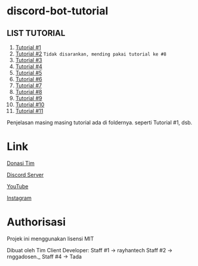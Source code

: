 # discord-bot-tutorial

## **__LIST TUTORIAL__**
1.  [Tutorial #1](https://youtu.be/cVVnDEOdldw)
2.  [Tutorial #2](https://youtu.be/nRWVHmyHftk) `Tidak disarankan, mending pakai tutorial ke #8`
3.  [Tutorial #3](https://youtu.be/p2iM7wl5St8)
4.  [Tutorial #4](https://youtu.be/bPgKvFJ1qgc)
5.  [Tutorial #5](https://youtu.be/MTjivl-AP2g)
6.  [Tutorial #6](https://youtu.be/PzdI4Oz9BcY)
7.  [Tutorial #7](https://youtu.be/sdXuRaeVl8M)
8.  [Tutorial #8](https://youtu.be/sfc7Lapwa8E)
9.  [Tutorial #9](https://youtu.be/pyaV0aUpkKg)
10. [Tutorial #10](https://youtu.be/ze3rz9IM_pM)
11. [Tutorial #11](https://youtu.be/_DWY2i29x-s)

Penjelasan masing masing tutorial ada di foldernya.
seperti Tutorial #1, dsb.

# Link
[Donasi Tim](https://saweria.co/clientdev)

[Discord Server](https://discord.gg/6NpEfbM)

[YouTube](https://www.youtube.com/channel/UCV6c67PLrgc6CWNzFXiVQSA/)

[Instagram](https://instagram.com/clientdev.id)

# Authorisasi
Projek ini menggunakan lisensi MIT

Dibuat oleh Tim Client Developer:
Staff #1 -> rayhantech
Staff #2 -> rnggadosen._
Staff #4 -> Tada
